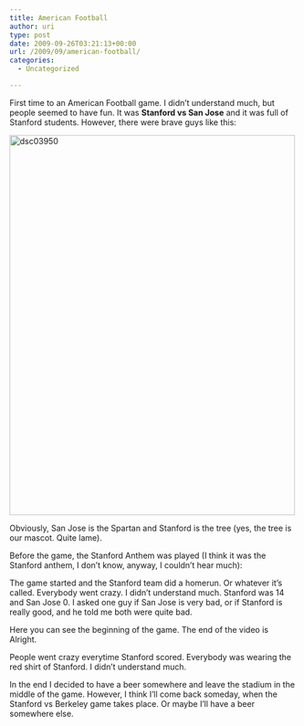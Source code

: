 ```yaml
---
title: American Football
author: uri
type: post
date: 2009-09-26T03:21:13+00:00
url: /2009/09/american-football/
categories:
  - Uncategorized

---
```

First time to an American Football game. I didn&#8217;t understand much, but people seemed to have fun. It was **Stanford vs San Jose** and it was full of Stanford students. However, there were brave guys like this:

[<img src="/wp-content/uploads/2009/09/dsc03950-500x666.jpg" alt="dsc03950" title="dsc03950" width="500" height="666" class="aligncenter size-medium wp-image-587" />][1]

Obviously, San Jose is the Spartan and Stanford is the tree (yes, the tree is our mascot. Quite lame).

Before the game, the Stanford Anthem was played (I think it was the Stanford anthem, I don&#8217;t know, anyway, I couldn&#8217;t hear much):



The game started and the Stanford team did a homerun. Or whatever it&#8217;s called. Everybody went crazy. I didn&#8217;t understand much. Stanford was 14 and San Jose 0. I asked one guy if San Jose is very bad, or if Stanford is really good, and he told me both were quite bad.

Here you can see the beginning of the game. The end of the video is Alright.



People went crazy everytime Stanford scored. Everybody was wearing the red shirt of Stanford. I didn&#8217;t understand much. 

In the end I decided to have a beer somewhere and leave the stadium in the middle of the game. However, I think I&#8217;ll come back someday, when the Stanford vs Berkeley game takes place. Or maybe I&#8217;ll have a beer somewhere else.

 [1]: /wp-content/uploads/2009/09/dsc03950.jpg